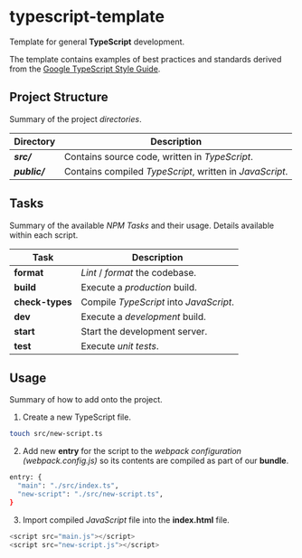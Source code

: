 # typescript-template

Template for general **TypeScript** development.

The template contains examples of best practices and standards derived from the [Google TypeScript Style Guide](https://google.github.io/styleguide/tsguide.html).

## Project Structure

Summary of the project _directories_.

| Directory     | Description                                              |
| ------------- | -------------------------------------------------------- |
| **_src/_**    | Contains source code, written in _TypeScript_.           |
| **_public/_** | Contains compiled _TypeScript_, written in _JavaScript_. |

## Tasks

Summary of the available _NPM Tasks_ and their usage. Details available within each script.

| Task            | Description                             |
| --------------- | --------------------------------------- |
| **format**      | _Lint_ / _format_ the codebase.         |
| **build**       | Execute a _production_ build.           |
| **check-types** | Compile _TypeScript_ into _JavaScript_. |
| **dev**         | Execute a _development_ build.          |
| **start**       | Start the development server.           |
| **test**        | Execute _unit tests_.                   |

## Usage

Summary of how to add onto the project.

1. Create a new TypeScript file.

```sh
touch src/new-script.ts
```

2. Add new **entry** for the script to the _webpack configuration (webpack.config.js)_ so its contents are compiled as part of our **bundle**.

```sh
entry: {
  "main": "./src/index.ts",
  "new-script": "./src/new-script.ts",
}
```

3. Import compiled _JavaScript_ file into the **index.html** file.

```javascript
<script src="main.js"></script>
<script src="new-script.js"></script>
```

